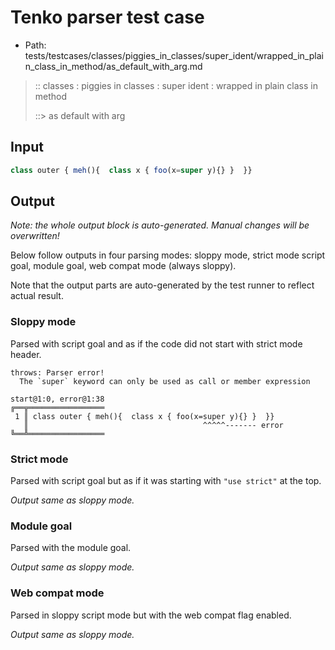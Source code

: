 # Tenko parser test case

- Path: tests/testcases/classes/piggies_in_classes/super_ident/wrapped_in_plain_class_in_method/as_default_with_arg.md

> :: classes : piggies in classes : super ident : wrapped in plain class in method
>
> ::> as default with arg

## Input

`````js
class outer { meh(){  class x { foo(x=super y){} }  }}
`````

## Output

_Note: the whole output block is auto-generated. Manual changes will be overwritten!_

Below follow outputs in four parsing modes: sloppy mode, strict mode script goal, module goal, web compat mode (always sloppy).

Note that the output parts are auto-generated by the test runner to reflect actual result.

### Sloppy mode

Parsed with script goal and as if the code did not start with strict mode header.

`````
throws: Parser error!
  The `super` keyword can only be used as call or member expression

start@1:0, error@1:38
╔══╦═════════════════
 1 ║ class outer { meh(){  class x { foo(x=super y){} }  }}
   ║                                       ^^^^^------- error
╚══╩═════════════════

`````

### Strict mode

Parsed with script goal but as if it was starting with `"use strict"` at the top.

_Output same as sloppy mode._

### Module goal

Parsed with the module goal.

_Output same as sloppy mode._

### Web compat mode

Parsed in sloppy script mode but with the web compat flag enabled.

_Output same as sloppy mode._
